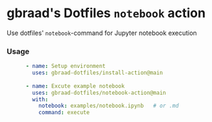 gbraad's Dotfiles `notebook` action
===================================


Use dotfiles' `notebook`-command for Jupyter notebook execution

### Usage

```yaml
      - name: Setup environment
        uses: gbraad-dotfiles/install-action@main
        
      - name: Excute example notebook
        uses: gbraad-dotfiles/notebook-action@main
        with:
          notebook: examples/notebook.ipynb   # or .md
          command: execute
```
